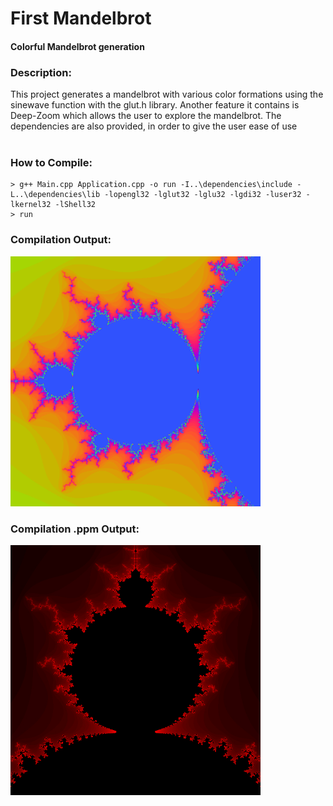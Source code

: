 # First Mandelbrot
#### Colorful Mandelbrot generation 

### Description:
This project generates a mandelbrot with various color formations using the sinewave function with the glut.h library. Another feature it contains is Deep-Zoom which allows the user to explore the mandelbrot. The dependencies are also provided, in order to give the user ease of use <br/>
<br/>

### How to Compile: <br/>
```
> g++ Main.cpp Application.cpp -o run -I..\dependencies\include -L..\dependencies\lib -lopengl32 -lglut32 -lglu32 -lgdi32 -luser32 -lkernel32 -lShell32
> run
```
### Compilation Output: <br/>
<img src="https://github.com/ChilledFerrum/Graphics-Art/blob/88930033db0e7d3b0e36517cbfbc84d6cfe1b9f1/First%20Mandelbrot/ColorfulMandelbrot.png" width="400" height="400"/>


### Compilation .ppm Output: <br/>
<img src="https://github.com/ChilledFerrum/Graphics-Art/blob/88930033db0e7d3b0e36517cbfbc84d6cfe1b9f1/First%20Mandelbrot/Mandelbrot_Output.jpg" width="400" height="400"/>

